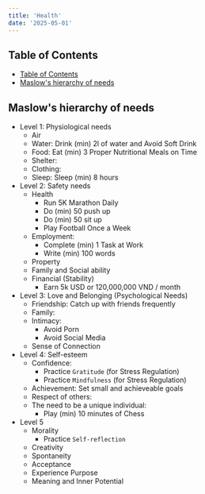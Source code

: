 ```yaml
---
title: 'Health'
date: '2025-05-01'
---
```


## Table of Contents

- [Table of Contents](#table-of-contents)
- [Maslow's hierarchy of needs](#maslows-hierarchy-of-needs)

## Maslow's hierarchy of needs

- Level 1: Physiological needs
  - Air
  - Water: Drink (min) 2l of water and Avoid Soft Drink
  - Food: Eat (min) 3 Proper Nutritional Meals on Time
  - Shelter:
  - Clothing:
  - Sleep: Sleep (min) 8 hours
- Level 2: Safety needs
  - Health
    - Run 5K Marathon Daily
    - Do (min) 50 push up
    - Do (min) 50 sit up
    - Play Football Once a Week
  - Employment:
    - Complete (min) 1 Task at Work
    - Write (min) 100 words
  - Property
  - Family and Social ability
  - Financial (Stability)
    - Earn 5k USD or 120,000,000 VND / month
- Level 3: Love and Belonging (Psychological Needs)
  - Friendship: Catch up with friends frequently
  - Family:
  - Intimacy:
    - Avoid Porn
    - Avoid Social Media
  - Sense of Connection
- Level 4: Self-esteem
  - Confidence:
    - Practice `Gratitude` (for Stress Regulation)
    - Practice `Mindfulness` (for Stress Regulation)
  - Achievement: Set small and achieveable goals
  - Respect of others:
  - The need to be a unique individual:
    - Play (min) 10 minutes of Chess
- Level 5
  - Morality
    - Practice `Self-reflection`
  - Creativity
  - Spontaneity
  - Acceptance
  - Experience Purpose
  - Meaning and Inner Potential

